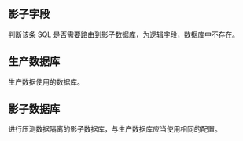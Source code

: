 
## 影子字段

判断该条 SQL 是否需要路由到影子数据库，为逻辑字段，数据库中不存在。

## 生产数据库

生产数据使用的数据库。

## 影子数据库

进行压测数据隔离的影子数据库，与生产数据库应当使用相同的配置。
